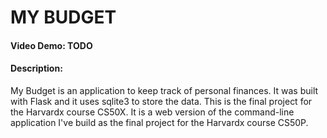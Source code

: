 # MY BUDGET
#### Video Demo:  TODO
#### Description:

My Budget is an application to keep track of personal finances. It was built with Flask and it uses sqlite3 to store the data. This is the final project for the Harvardx course CS50X. It is a web version of the command-line application I've build as the final project for the Harvardx course CS50P.